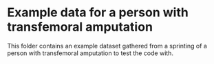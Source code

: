 # Example data for a person with transfemoral amputation
This folder contains an example dataset gathered from a sprinting of a person with transfemoral amputation to test the code with.
